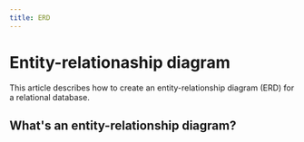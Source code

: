 ```yaml
---
title: ERD
---
```

# Entity-relationaship diagram
This article describes how to create an entity-relationship diagram (ERD) for a relational database.

## What's an entity-relationship diagram?

